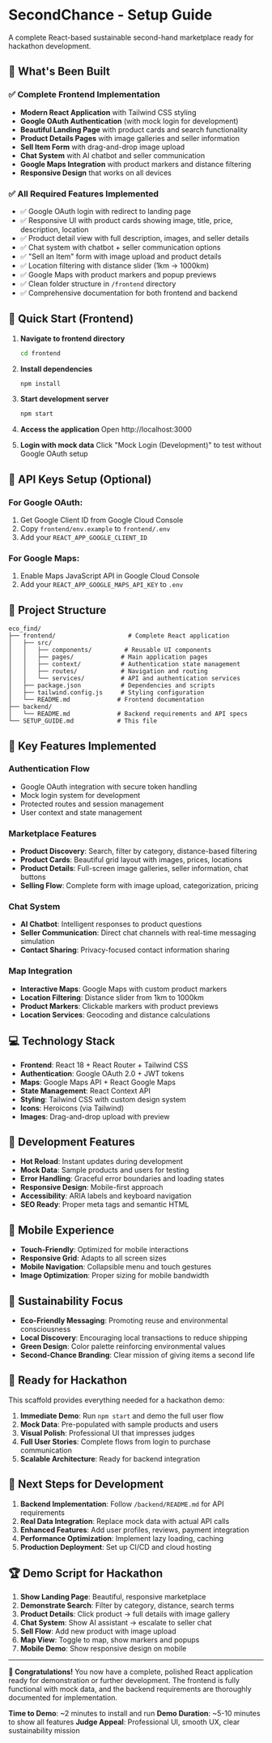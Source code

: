 # SecondChance - Setup Guide

A complete React-based sustainable second-hand marketplace ready for hackathon development.

## 🎉 What's Been Built

### ✅ Complete Frontend Implementation
- **Modern React Application** with Tailwind CSS styling
- **Google OAuth Authentication** (with mock login for development)
- **Beautiful Landing Page** with product cards and search functionality
- **Product Details Pages** with image galleries and seller information
- **Sell Item Form** with drag-and-drop image upload
- **Chat System** with AI chatbot and seller communication
- **Google Maps Integration** with product markers and distance filtering
- **Responsive Design** that works on all devices

### ✅ All Required Features Implemented
- ✅ Google OAuth login with redirect to landing page
- ✅ Responsive UI with product cards showing image, title, price, description, location
- ✅ Product detail view with full description, images, and seller details
- ✅ Chat system with chatbot + seller communication options
- ✅ "Sell an Item" form with image upload and product details
- ✅ Location filtering with distance slider (1km → 1000km)
- ✅ Google Maps with product markers and popup previews
- ✅ Clean folder structure in `/frontend` directory
- ✅ Comprehensive documentation for both frontend and backend

## 🚀 Quick Start (Frontend)

1. **Navigate to frontend directory**
   ```bash
   cd frontend
   ```

2. **Install dependencies**
   ```bash
   npm install
   ```

3. **Start development server**
   ```bash
   npm start
   ```

4. **Access the application**
   Open http://localhost:3000

5. **Login with mock data**
   Click "Mock Login (Development)" to test without Google OAuth setup

## 🔑 API Keys Setup (Optional)

### For Google OAuth:
1. Get Google Client ID from Google Cloud Console
2. Copy `frontend/env.example` to `frontend/.env`
3. Add your `REACT_APP_GOOGLE_CLIENT_ID`

### For Google Maps:
1. Enable Maps JavaScript API in Google Cloud Console
2. Add your `REACT_APP_GOOGLE_MAPS_API_KEY` to `.env`

## 📁 Project Structure

```
eco_find/
├── frontend/                    # Complete React application
│   ├── src/
│   │   ├── components/         # Reusable UI components
│   │   ├── pages/             # Main application pages
│   │   ├── context/           # Authentication state management
│   │   ├── routes/            # Navigation and routing
│   │   └── services/          # API and authentication services
│   ├── package.json           # Dependencies and scripts
│   ├── tailwind.config.js     # Styling configuration
│   └── README.md             # Frontend documentation
├── backend/
│   └── README.md             # Backend requirements and API specs
└── SETUP_GUIDE.md            # This file
```

## 🎨 Key Features Implemented

### Authentication Flow
- Google OAuth integration with secure token handling
- Mock login system for development
- Protected routes and session management
- User context and state management

### Marketplace Features
- **Product Discovery**: Search, filter by category, distance-based filtering
- **Product Cards**: Beautiful grid layout with images, prices, locations
- **Product Details**: Full-screen image galleries, seller information, chat buttons
- **Selling Flow**: Complete form with image upload, categorization, pricing

### Chat System
- **AI Chatbot**: Intelligent responses to product questions
- **Seller Communication**: Direct chat channels with real-time messaging simulation
- **Contact Sharing**: Privacy-focused contact information sharing

### Map Integration
- **Interactive Maps**: Google Maps with custom product markers
- **Location Filtering**: Distance slider from 1km to 1000km
- **Product Markers**: Clickable markers with product previews
- **Location Services**: Geocoding and distance calculations

## 💻 Technology Stack

- **Frontend**: React 18 + React Router + Tailwind CSS
- **Authentication**: Google OAuth 2.0 + JWT tokens
- **Maps**: Google Maps API + React Google Maps
- **State Management**: React Context API
- **Styling**: Tailwind CSS with custom design system
- **Icons**: Heroicons (via Tailwind)
- **Images**: Drag-and-drop upload with preview

## 🔧 Development Features

- **Hot Reload**: Instant updates during development
- **Mock Data**: Sample products and users for testing
- **Error Handling**: Graceful error boundaries and loading states
- **Responsive Design**: Mobile-first approach
- **Accessibility**: ARIA labels and keyboard navigation
- **SEO Ready**: Proper meta tags and semantic HTML

## 📱 Mobile Experience

- **Touch-Friendly**: Optimized for mobile interactions
- **Responsive Grid**: Adapts to all screen sizes
- **Mobile Navigation**: Collapsible menu and touch gestures
- **Image Optimization**: Proper sizing for mobile bandwidth

## 🌱 Sustainability Focus

- **Eco-Friendly Messaging**: Promoting reuse and environmental consciousness
- **Local Discovery**: Encouraging local transactions to reduce shipping
- **Green Design**: Color palette reinforcing environmental values
- **Second-Chance Branding**: Clear mission of giving items a second life

## 🎯 Ready for Hackathon

This scaffold provides everything needed for a hackathon demo:

1. **Immediate Demo**: Run `npm start` and demo the full user flow
2. **Mock Data**: Pre-populated with sample products and users
3. **Visual Polish**: Professional UI that impresses judges
4. **Full User Stories**: Complete flows from login to purchase communication
5. **Scalable Architecture**: Ready for backend integration

## 📝 Next Steps for Development

1. **Backend Implementation**: Follow `/backend/README.md` for API requirements
2. **Real Data Integration**: Replace mock data with actual API calls
3. **Enhanced Features**: Add user profiles, reviews, payment integration
4. **Performance Optimization**: Implement lazy loading, caching
5. **Production Deployment**: Set up CI/CD and cloud hosting

## 🏆 Demo Script for Hackathon

1. **Show Landing Page**: Beautiful, responsive marketplace
2. **Demonstrate Search**: Filter by category, distance, search terms
3. **Product Details**: Click product → full details with image gallery
4. **Chat System**: Show AI assistant → escalate to seller chat
5. **Sell Flow**: Add new product with image upload
6. **Map View**: Toggle to map, show markers and popups
7. **Mobile Demo**: Show responsive design on mobile

---

**🎉 Congratulations!** You now have a complete, polished React application ready for demonstration or further development. The frontend is fully functional with mock data, and the backend requirements are thoroughly documented for implementation.

**Time to Demo**: ~2 minutes to install and run
**Demo Duration**: ~5-10 minutes to show all features
**Judge Appeal**: Professional UI, smooth UX, clear sustainability mission
